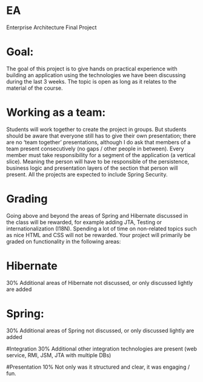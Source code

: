 # EA
Enterprise Architecture Final Project

# Goal:
The goal of this project is to give hands on practical experience with building an application using the technologies we have been discussing during the last 3 weeks.
The topic is open as long as it relates to the material of the course.

# Working as a team:
Students will work together to create the project in groups. But students should be aware that everyone still has to give their own presentation; there are no ‘team together’ presentations, although I do ask that members of a team present consecutively (no gaps / other people in between).
Every member must take responsibility for a segment of the application (a vertical slice). Meaning the person will have to be responsible of the persistence, business logic and presentation layers of the section that person will present.
All the projects are expected to include Spring Security.

# Grading
Going above and beyond the areas of Spring and Hibernate discussed in the class will be rewarded, for example adding JTA, Testing or internationalization (I18N). Spending a lot of time on non-related topics such as nice HTML and CSS will not be rewarded. Your project will primarily be graded on functionality in the following areas:
 
# Hibernate
30%
Additional areas of Hibernate not discussed, or only discussed lightly are added

# Spring:
30%
Additional areas of Spring not discussed, or only discussed lightly are added

#Integration
30%
Additional other integration technologies are present (web service, RMI, JSM, JTA with multiple DBs)

#Presentation
10%
Not only was it structured and clear, it was engaging / fun.
